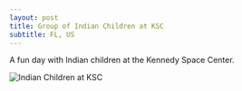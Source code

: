 ```yaml
---
layout: post
title: Group of Indian Children at KSC
subtitle: FL, US
---
```


A fun day with Indian children at the Kennedy Space Center.

![Indian Children at KSC](/img/blog/indian-children-group-ksc-2016-06-11.jpg)
